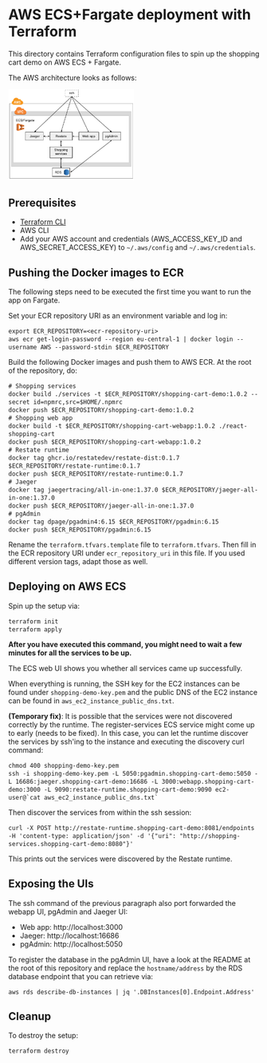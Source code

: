 # AWS ECS+Fargate deployment with Terraform

This directory contains Terraform configuration files to spin up the shopping cart demo on AWS ECS + Fargate.

The AWS architecture looks as follows:

<img src="../../img/aws_architecture.png" width=50% alt="">

## Prerequisites

- [Terraform CLI](https://learn.hashicorp.com/tutorials/terraform/install-cli?in=terraform/aws-get-started)
- AWS CLI
- Add your AWS account and credentials (AWS_ACCESS_KEY_ID and AWS_SECRET_ACCESS_KEY) to `~/.aws/config` and `~/.aws/credentials`.

## Pushing the Docker images to ECR

The following steps need to be executed the first time you want to run the app on Fargate.

Set your ECR repository URI as an environment variable and log in:

```shell
export ECR_REPOSITORY=<ecr-repository-uri>
aws ecr get-login-password --region eu-central-1 | docker login --username AWS --password-stdin $ECR_REPOSITORY
```

Build the following Docker images and push them to AWS ECR. At the root of the repository, do:

```shell
# Shopping services
docker build ./services -t $ECR_REPOSITORY/shopping-cart-demo:1.0.2 --secret id=npmrc,src=$HOME/.npmrc
docker push $ECR_REPOSITORY/shopping-cart-demo:1.0.2
# Shopping web app
docker build -t $ECR_REPOSITORY/shopping-cart-webapp:1.0.2 ./react-shopping-cart
docker push $ECR_REPOSITORY/shopping-cart-webapp:1.0.2
# Restate runtime
docker tag ghcr.io/restatedev/restate-dist:0.1.7 $ECR_REPOSITORY/restate-runtime:0.1.7
docker push $ECR_REPOSITORY/restate-runtime:0.1.7
# Jaeger
docker tag jaegertracing/all-in-one:1.37.0 $ECR_REPOSITORY/jaeger-all-in-one:1.37.0
docker push $ECR_REPOSITORY/jaeger-all-in-one:1.37.0
# pgAdmin
docker tag dpage/pgadmin4:6.15 $ECR_REPOSITORY/pgadmin:6.15
docker push $ECR_REPOSITORY/pgadmin:6.15
```

Rename the `terraform.tfvars.template` file to `terraform.tfvars`.
Then fill in the ECR repository URI under `ecr_repository_uri` in this file.
If you used different version tags, adapt those as well.

## Deploying on AWS ECS

Spin up the setup via:

```shell
terraform init
terraform apply
```

**After you have executed this command, you might need to wait a few minutes for all the services to be up.**

The ECS web UI shows you whether all services came up successfully.

When everything is running, the SSH key for the EC2 instances can be found under `shopping-demo-key.pem` and the public DNS of the EC2 instance can be found in `aws_ec2_instance_public_dns.txt`.

**(Temporary fix)**: It is possible that the services were not discovered correctly by the runtime. The
register-services ECS service might come up to early (needs to be fixed). In this case, you can let the runtime discover
the services by ssh'ing to the instance and executing the discovery curl command:

```shell
chmod 400 shopping-demo-key.pem
ssh -i shopping-demo-key.pem -L 5050:pgadmin.shopping-cart-demo:5050 -L 16686:jaeger.shopping-cart-demo:16686 -L 3000:webapp.shopping-cart-demo:3000 -L 9090:restate-runtime.shopping-cart-demo:9090 ec2-user@`cat aws_ec2_instance_public_dns.txt`
```

Then discover the services from within the ssh session:

```shell
curl -X POST http://restate-runtime.shopping-cart-demo:8081/endpoints -H 'content-type: application/json' -d '{"uri": "http://shopping-services.shopping-cart-demo:8080"}'
```

This prints out the services were discovered by the Restate runtime.

## Exposing the UIs

The ssh command of the previous paragraph also port forwarded the webapp UI, pgAdmin and Jaeger UI:

- Web app: http://localhost:3000
- Jaeger: http://localhost:16686
- pgAdmin: http://localhost:5050

To register the database in the pgAdmin UI, have a look at the README
at the root of this repository and replace the `hostname/address` by the RDS database endpoint that you can retrieve
via:

```shell
aws rds describe-db-instances | jq '.DBInstances[0].Endpoint.Address'
```

## Cleanup

To destroy the setup:

```shell
terraform destroy
```
